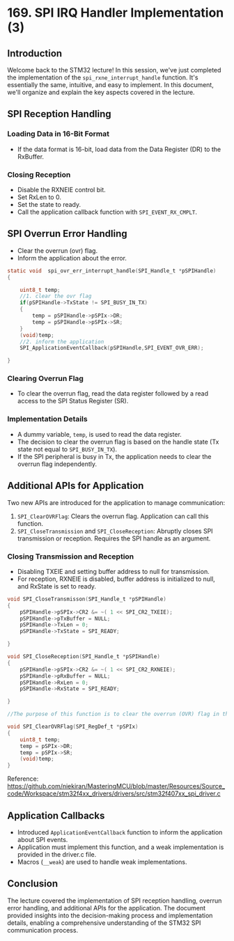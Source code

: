 # 169. SPI IRQ Handler Implementation (3)



## Introduction

Welcome back to the STM32 lecture! In this session, we've just completed the implementation of the `spi_rxne_interrupt_handle` function. It's essentially the same, intuitive, and easy to implement. In this document, we'll organize and explain the key aspects covered in the lecture.

## SPI Reception Handling

### Loading Data in 16-Bit Format

- If the data format is 16-bit, load data from the Data Register (DR) to the RxBuffer.

### Closing Reception

- Disable the RXNEIE control bit.
- Set RxLen to 0.
- Set the state to ready.
- Call the application callback function with `SPI_EVENT_RX_CMPLT`.

## SPI Overrun Error Handling

- Clear the overrun (ovr) flag.
- Inform the application about the error.

```c
static void  spi_ovr_err_interrupt_handle(SPI_Handle_t *pSPIHandle)
{

	uint8_t temp;
	//1. clear the ovr flag
	if(pSPIHandle->TxState != SPI_BUSY_IN_TX)
	{
		temp = pSPIHandle->pSPIx->DR;
		temp = pSPIHandle->pSPIx->SR;
	}
	(void)temp;
	//2. inform the application
	SPI_ApplicationEventCallback(pSPIHandle,SPI_EVENT_OVR_ERR);

}
```

### Clearing Overrun Flag

- To clear the overrun flag, read the data register followed by a read access to the SPI Status Register (SR).

### Implementation Details

- A dummy variable, `temp`, is used to read the data register.
- The decision to clear the overrun flag is based on the handle state (Tx state not equal to `SPI_BUSY_IN_TX`).
- If the SPI peripheral is busy in Tx, the application needs to clear the overrun flag independently.

## Additional APIs for Application

Two new APIs are introduced for the application to manage communication:

1. `SPI_ClearOVRFlag`: Clears the overrun flag. Application can call this function.
2. `SPI_CloseTransmission` and `SPI_CloseReception`: Abruptly closes SPI transmission or reception. Requires the SPI handle as an argument.

### Closing Transmission and Reception

- Disabling TXEIE and setting buffer address to null for transmission.
- For reception, RXNEIE is disabled, buffer address is initialized to null, and RxState is set to ready.

```c
void SPI_CloseTransmisson(SPI_Handle_t *pSPIHandle)
{
	pSPIHandle->pSPIx->CR2 &= ~( 1 << SPI_CR2_TXEIE);
	pSPIHandle->pTxBuffer = NULL;
	pSPIHandle->TxLen = 0;
	pSPIHandle->TxState = SPI_READY;

}

void SPI_CloseReception(SPI_Handle_t *pSPIHandle)
{
	pSPIHandle->pSPIx->CR2 &= ~( 1 << SPI_CR2_RXNEIE);
	pSPIHandle->pRxBuffer = NULL;
	pSPIHandle->RxLen = 0;
	pSPIHandle->RxState = SPI_READY;

}

//The purpose of this function is to clear the overrun (OVR) flag in the SPI peripheral. An overrun error occurs when new data is received before the previous data has been read. To clear the overrun flag, the function reads the data from both the Data Register (DR) and the Status Register (SR) of the specified SPI peripheral. The actual data is not used; the focus is on acknowledging the reception of data, which helps in clearing the overrun flag.

void SPI_ClearOVRFlag(SPI_RegDef_t *pSPIx)
{
	uint8_t temp;
	temp = pSPIx->DR;
	temp = pSPIx->SR;
	(void)temp;
}
```

Reference: https://github.com/niekiran/MasteringMCU/blob/master/Resources/Source_code/Workspace/stm32f4xx_drivers/drivers/src/stm32f407xx_spi_driver.c

## Application Callbacks

- Introduced `ApplicationEventCallback` function to inform the application about SPI events.
- Application must implement this function, and a weak implementation is provided in the driver.c file.
- Macros (`__weak`) are used to handle weak implementations.

## Conclusion

The lecture covered the implementation of SPI reception handling, overrun error handling, and additional APIs for the application. The document provided insights into the decision-making process and implementation details, enabling a comprehensive understanding of the STM32 SPI communication process.